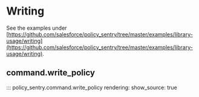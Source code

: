 Writing
=======

See the examples under [https://github.com/salesforce/policy_sentry/tree/master/examples/library-usage/writing](https://github.com/salesforce/policy_sentry/tree/master/examples/library-usage/writing).

## command.write_policy

::: policy_sentry.command.write_policy
    rendering:
      show_source: true

